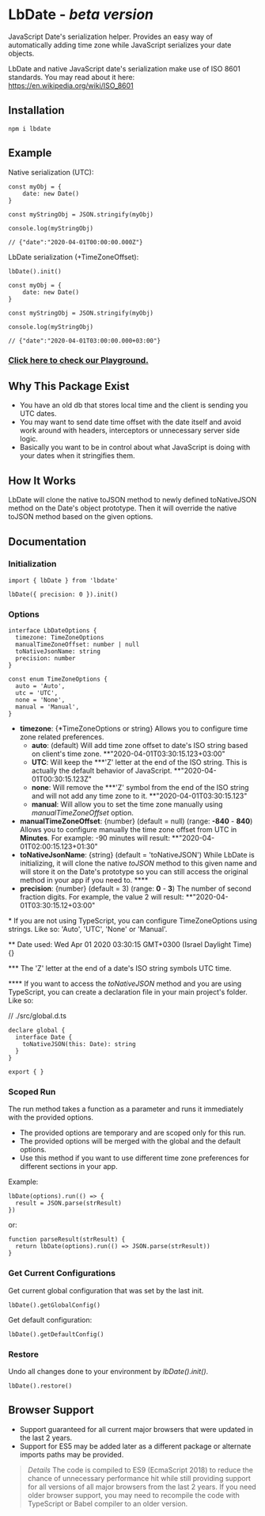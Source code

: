 # LbDate - _beta version_

JavaScript Date's serialization helper. Provides an easy way of automatically adding time zone while JavaScript serializes your date objects.

LbDate and native JavaScript date's serialization make use of ISO 8601 standards. You may read about it here: <https://en.wikipedia.org/wiki/ISO_8601>

## Installation

    npm i lbdate

## Example

Native serialization (UTC):

    const myObj = {
        date: new Date()
    }

    const myStringObj = JSON.stringify(myObj)

    console.log(myStringObj)

    // {"date":"2020-04-01T00:00:00.000Z"}

LbDate serialization (+TimeZoneOffset):

    lbDate().init()

    const myObj = {
        date: new Date()
    }

    const myStringObj = JSON.stringify(myObj)

    console.log(myStringObj)

    // {"date":"2020-04-01T03:00:00.000+03:00"}

### [Click here to check our **Playground**.](https://staff-of-frost.web.app/playgrounds/lbdate/)

## Why This Package Exist

- You have an old db that stores local time and the client is sending you UTC dates.
- You may want to send date time offset with the date itself and avoid work around with headers, interceptors or unnecessary server side logic.
- Basically you want to be in control about what JavaScript is doing with your dates when it stringifies them.

## How It Works

LbDate will clone the native toJSON method to newly defined toNativeJSON method on the Date's object prototype. Then it will override the native toJSON method based on the given options.

## Documentation

### Initialization

    import { lbDate } from 'lbdate'

    lbDate({ precision: 0 }).init()

### Options

    interface LbDateOptions {
      timezone: TimeZoneOptions
      manualTimeZoneOffset: number | null
      toNativeJsonName: string
      precision: number
    }

    const enum TimeZoneOptions {
      auto = 'Auto',
      utc = 'UTC',
      none = 'None',
      manual = 'Manual',
    }

- **timezone**: {\*TimeZoneOptions or string} Allows you to configure time zone related preferences.
  - **auto**: (default) Will add time zone offset to date's ISO string based on client's time zone. \*\*"2020-04-01T03:30:15.123+03:00"
  - **UTC**: Will keep the \*\*\*'Z' letter at the end of the ISO string. This is actually the default behavior of JavaScript. \*\*"2020-04-01T00:30:15.123Z"
  - **none**: Will remove the \*\*\*'Z' symbol from the end of the ISO string and will not add any time zone to it. \*\*"2020-04-01T03:30:15.123"
  - **manual**: Will allow you to set the time zone manually using _manualTimeZoneOffset_ option.
- **manualTimeZoneOffset**: {number} (default = null) (range: **-840** - **840**) Allows you to configure manually the time zone offset from UTC in **Minutes**. For example: -90 minutes will result: \*\*"2020-04-01T02:00:15.123+01:30"
- **toNativeJsonName**: {string} (default = 'toNativeJSON') While LbDate is initializing, it will clone the native _toJSON_ method to this given name and will store it on the Date's prototype so you can still access the original method in your app if you need to. \*\*\*\*
- **precision**: {number} (default = 3) (range: **0** - **3**) The number of second fraction digits. For example, the value 2 will result: \*\*"2020-04-01T03:30:15.12+03:00"

\* If you are not using TypeScript, you can configure TimeZoneOptions using strings. Like so: 'Auto', 'UTC', 'None' or 'Manual'.

\*\* Date used: Wed Apr 01 2020 03:30:15 GMT+0300 (Israel Daylight Time) {}

\*\*\* The 'Z' letter at the end of a date's ISO string symbols UTC time.

\*\*\*\* If you want to access the _toNativeJSON_ method and you are using TypeScript, you can create a declaration file in your main project's folder. Like so:

// ./src/global.d.ts

    declare global {
      interface Date {
        toNativeJSON(this: Date): string
      }
    }

    export { }

### Scoped Run

The run method takes a function as a parameter and runs it immediately with the provided options.

- The provided options are temporary and are scoped only for this run.
- The provided options will be merged with the global and the default options.
- Use this method if you want to use different time zone preferences for different sections in your app.

Example:

    lbDate(options).run(() => {
      result = JSON.parse(strResult)
    })

or:

    function parseResult(strResult) {
      return lbDate(options).run(() => JSON.parse(strResult))
    }

### Get Current Configurations

Get current global configuration that was set by the last init.

    lbDate().getGlobalConfig()

Get default configuration:

    lbDate().getDefaultConfig()

### Restore

Undo all changes done to your environment by _lbDate().init()_.

    lbDate().restore()

## Browser Support

- Support guaranteed for all current major browsers that were updated in the last 2 years.
- Support for ES5 may be added later as a different package or alternate imports paths may be provided.

> _Details_ The code is compiled to ES9 (EcmaScript 2018) to reduce the chance of unnecessary performance hit while still providing support for all versions of all major browsers from the last 2 years. If you need older browser support, you may need to recompile the code with TypeScript or Babel compiler to an older version.
